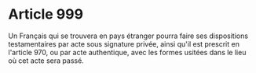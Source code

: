 # Article 999

Un Français qui se trouvera en pays étranger pourra faire ses dispositions testamentaires par acte sous signature privée, ainsi qu'il est prescrit en l'article 970, ou par acte authentique, avec les formes usitées dans le lieu où cet acte sera passé.
